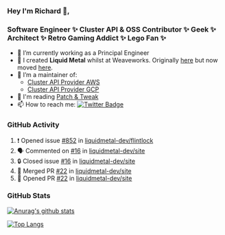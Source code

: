 ### Hey I'm Richard 👋, 

<h3 align="left">Software Engineer ✨ Cluster API & OSS Contributor ✨ Geek ✨ Architect ✨ Retro Gaming Addict ✨ Lego Fan ✨</h3>

- 🔭 I’m currently working as a Principal Engineer
- 📯 I created **Liquid Metal** whilst at Weaveworks. Originally [here](https://github.com/weaveworks-liquidmetal) but now moved [here](https://github.com/liquidmetal-dev).
- 👯 I’m a maintainer of:
  -  [Cluster API Provider AWS](https://github.com/kubernetes-sigs/cluster-api-provider-aws)
  -  [Cluster API Provider GCP](https://github.com/kubernetes-sigs/cluster-api-provider-gcp)
- 💬 I'm reading [Patch & Tweak](https://bjooks.com/products/patch-tweak-exploring-modular-synthesis)
- 📫 How to reach me: [![Twitter Badge](https://img.shields.io/badge/-@fruit_case-00acee?style=flat&logo=Twitter&logoColor=white)](https://twitter.com/intent/follow?screen_name=fruit_case "Follow on Twitter")

### GitHub Activity 

<!--START_SECTION:activity-->
1. ❗ Opened issue [#852](https://github.com/liquidmetal-dev/flintlock/issues/852) in [liquidmetal-dev/flintlock](https://github.com/liquidmetal-dev/flintlock)
2. 🗣 Commented on [#16](https://github.com/liquidmetal-dev/site/issues/16#issuecomment-2212411752) in [liquidmetal-dev/site](https://github.com/liquidmetal-dev/site)
3. 🔒 Closed issue [#16](https://github.com/liquidmetal-dev/site/issues/16) in [liquidmetal-dev/site](https://github.com/liquidmetal-dev/site)
4. 🎉 Merged PR [#22](https://github.com/liquidmetal-dev/site/pull/22) in [liquidmetal-dev/site](https://github.com/liquidmetal-dev/site)
5. 💪 Opened PR [#22](https://github.com/liquidmetal-dev/site/pull/22) in [liquidmetal-dev/site](https://github.com/liquidmetal-dev/site)
<!--END_SECTION:activity-->

### GitHub Stats

[![Anurag's github stats](https://github-readme-stats.vercel.app/api?username=richardcase&count_private=true&show_icons=true)](https://github.com/anuraghazra/github-readme-stats)

[![Top Langs](https://github-readme-stats.vercel.app/api/top-langs/?username=richardcase&hide=html&layout=compact)](https://github.com/anuraghazra/github-readme-stats)
